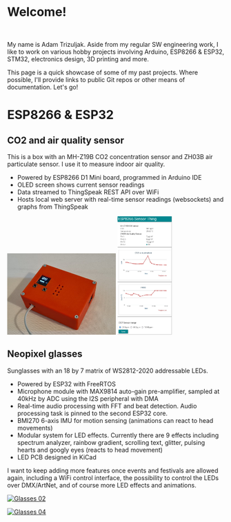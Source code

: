 # Welcome!

<!-- [Foo](foo.md) -->

<!-- [About](content/about.md) -->

<!-- ![here comes det boi](img/det_boi.png) -->

<!-- [![here comes det boi](img/det_boi.png)](content/about.md) -->

<!-- ![external img](https://raw.githubusercontent.com/3zuli/mprojbot/b812f7e31bb7c099ba0bedb2b416fd8bb5911eaf/doc/mprojbotPID.JPG) -->

<!-- <img src="https://raw.githubusercontent.com/3zuli/mprojbot/b812f7e31bb7c099ba0bedb2b416fd8bb5911eaf/doc/mprojbotPID.JPG" width=50%> -->
<img src="" width="50%">

My name is Adam Trizuljak. Aside from my regular SW engineering work, I like to work on various hobby projects involving Arduino, ESP8266 & ESP32, STM32, electronics design, 3D printing and more. 
<!-- I have built several mobile robots, WiFi-connected sensors,  -->

This page is a quick showcase of some of my past projects. Where possible, I'll provide links to public Git repos or other means of documentation. Let's go!

# ESP8266 & ESP32

## CO2 and air quality sensor
This is a box with an MH-Z19B CO2 concentration sensor and ZH03B air particulate sensor. I use it to measure indoor air quality.
- Powered by ESP8266 D1 Mini board, programmed in Arduino IDE
- OLED screen shows current sensor readings
- Data streamed to ThingSpeak REST API over WiFi
- Hosts local web server with real-time sensor readings (websockets) and graphs from ThingSpeak

<img src="img/co2_sensor.jpg" width="50%">

<img src="img/co2_screen.jpg" width="25%">


## Neopixel glasses
Sunglasses with an 18 by 7 matrix of WS2812-2020 addressable LEDs.
- Powered by ESP32 with FreeRTOS
- Microphone module with MAX9814 auto-gain pre-amplifier, sampled at 40kHz by ADC using the I2S peripheral with DMA
- Real-time audio processing with FFT and beat detection. Audio processing task is pinned to the second ESP32 core.
- BMI270 6-axis IMU for motion sensing (animations can react to head movements)
- Modular system for LED effects. Currently there are 9 effects including spectrum analyzer, rainbow gradient, scrolling text, glitter, pulsing hearts and googly eyes (reacts to head movement)
- LED PCB designed in KiCad

I want to keep adding more features once events and festivals are allowed again, including a WiFi control interface, the possibility to control the LEDs over DMX/ArtNet, and of course more LED effects and animations.

[![Glasses 02](http://img.youtube.com/vi/k-fCb0Cq5mE/0.jpg)](https://www.youtube.com/watch?v=k-fCb0Cq5mE)

[![Glasses 04](http://img.youtube.com/vi/gHiiCOIrOpQ/0.jpg)](https://www.youtube.com/watch?v=gHiiCOIrOpQ)

<!-- pool temp sensor

wifi monitor

# Arduino & Electronics
doppler module

luxmeter

thermal printer

# Robotics
ADIS driver

mprojbot

stm linefollower

# Research
circular avoidance -->